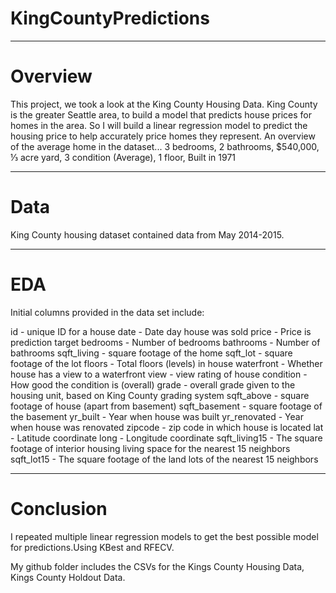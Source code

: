 # KingCountyPredictions
---


# Overview

This project, we took a look at the King County Housing Data. King County is the greater Seattle area, to build a model that predicts house prices for homes in the area.
So I will build a linear regression model to predict the housing price to help accurately price homes they represent.
An overview of the average home in the dataset... 3 bedrooms, 2 bathrooms, $540,000, ⅓ acre yard, 3 condition (Average), 1 floor, Built in 1971

---

# Data

King County housing dataset contained data from May 2014-2015.

---

# EDA
Initial columns provided in the data set include:


id - unique ID for a house
date - Date day house was sold
price - Price is prediction target
bedrooms - Number of bedrooms
bathrooms - Number of bathrooms
sqft_living - square footage of the home
sqft_lot - square footage of the lot
floors - Total floors (levels) in house
waterfront - Whether house has a view to a waterfront
view - view rating of house
condition - How good the condition is (overall)
grade - overall grade given to the housing unit, based on King County grading system
sqft_above - square footage of house (apart from basement)
sqft_basement - square footage of the basement
yr_built - Year when house was built
yr_renovated - Year when house was renovated
zipcode - zip code in which house is located
lat - Latitude coordinate
long - Longitude coordinate
sqft_living15 - The square footage of interior housing living space for the nearest 15 neighbors
sqft_lot15 - The square footage of the land lots of the nearest 15 neighbors 

---


# Conclusion
I repeated multiple linear regression models to get the best possible model for predictions.Using
KBest and RFECV.

My github folder includes the CSVs for the Kings County Housing Data, Kings County Holdout Data.

